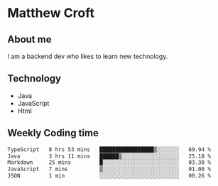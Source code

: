 # Matthew Croft

## About me
I am a backend dev who likes to learn new technology. 

## Technology
- Java
- JavaScript
- Html

## Weekly Coding time
<!--START_SECTION:waka-->

```txt
TypeScript   8 hrs 53 mins   █████████████████▒░░░░░░░   69.94 %
Java         3 hrs 11 mins   ██████▒░░░░░░░░░░░░░░░░░░   25.18 %
Markdown     25 mins         █░░░░░░░░░░░░░░░░░░░░░░░░   03.38 %
JavaScript   7 mins          ▒░░░░░░░░░░░░░░░░░░░░░░░░   01.00 %
JSON         1 min           ░░░░░░░░░░░░░░░░░░░░░░░░░   00.26 %
```

<!--END_SECTION:waka-->
